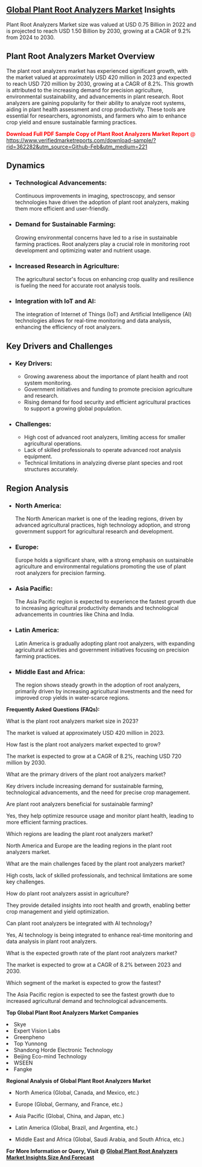 <h2><a href="https://www.verifiedmarketreports.com/download-sample/?rid=362282&amp;utm_source=Github&amp;utm_medium=221" target="_blank">Global Plant Root Analyzers Market</a> Insights</h2><p>Plant Root Analyzers Market size was valued at USD 0.75 Billion in 2022 and is projected to reach USD 1.50 Billion by 2030, growing at a CAGR of 9.2% from 2024 to 2030.</p><p> <h2>Plant Root Analyzers Market Overview</h2> <p>The plant root analyzers market has experienced significant growth, with the market valued at approximately USD 420 million in 2023 and expected to reach USD 720 million by 2030, growing at a CAGR of 8.2%. This growth is attributed to the increasing demand for precision agriculture, environmental sustainability, and advancements in plant research. Root analyzers are gaining popularity for their ability to analyze root systems, aiding in plant health assessment and crop productivity. These tools are essential for researchers, agronomists, and farmers who aim to enhance crop yield and ensure sustainable farming practices.</p> <p><p><span class=""><span style="color: #ff0000;"><strong>Download Full PDF Sample Copy of Plant Root Analyzers Market Report</strong> @ </span><a href="https://www.verifiedmarketreports.com/download-sample/?rid=362282&amp;utm_source=Github-Feb&amp;utm_medium=221" target="_blank">https://www.verifiedmarketreports.com/download-sample/?rid=362282&amp;utm_source=Github-Feb&amp;utm_medium=221</a></span></p></p> <h2>Dynamics</h2> <ul> <li><h3>Technological Advancements:</h3> Continuous improvements in imaging, spectroscopy, and sensor technologies have driven the adoption of plant root analyzers, making them more efficient and user-friendly.</li> <li><h3>Demand for Sustainable Farming:</h3> Growing environmental concerns have led to a rise in sustainable farming practices. Root analyzers play a crucial role in monitoring root development and optimizing water and nutrient usage.</li> <li><h3>Increased Research in Agriculture:</h3> The agricultural sector's focus on enhancing crop quality and resilience is fueling the need for accurate root analysis tools.</li> <li><h3>Integration with IoT and AI:</h3> The integration of Internet of Things (IoT) and Artificial Intelligence (AI) technologies allows for real-time monitoring and data analysis, enhancing the efficiency of root analyzers.</li> </ul> <h2>Key Drivers and Challenges</h2> <ul> <li><h3>Key Drivers:</h3> <ul> <li>Growing awareness about the importance of plant health and root system monitoring.</li> <li>Government initiatives and funding to promote precision agriculture and research.</li> <li>Rising demand for food security and efficient agricultural practices to support a growing global population.</li> </ul> </li> <li><h3>Challenges:</h3> <ul> <li>High cost of advanced root analyzers, limiting access for smaller agricultural operations.</li> <li>Lack of skilled professionals to operate advanced root analysis equipment.</li> <li>Technical limitations in analyzing diverse plant species and root structures accurately.</li> </ul> </li> </ul> <h2>Region Analysis</h2> <ul> <li><h3>North America:</h3> The North American market is one of the leading regions, driven by advanced agricultural practices, high technology adoption, and strong government support for agricultural research and development.</li> <li><h3>Europe:</h3> Europe holds a significant share, with a strong emphasis on sustainable agriculture and environmental regulations promoting the use of plant root analyzers for precision farming.</li> <li><h3>Asia Pacific:</h3> The Asia Pacific region is expected to experience the fastest growth due to increasing agricultural productivity demands and technological advancements in countries like China and India.</li> <li><h3>Latin America:</h3> Latin America is gradually adopting plant root analyzers, with expanding agricultural activities and government initiatives focusing on precision farming practices.</li> <li><h3>Middle East and Africa:</h3> The region shows steady growth in the adoption of root analyzers, primarily driven by increasing agricultural investments and the need for improved crop yields in water-scarce regions.</li> </ul> <p><strong>Frequently Asked Questions (FAQs):</strong></p> <p>What is the plant root analyzers market size in 2023?</p> <p>The market is valued at approximately USD 420 million in 2023.</p> <p>How fast is the plant root analyzers market expected to grow?</p> <p>The market is expected to grow at a CAGR of 8.2%, reaching USD 720 million by 2030.</p> <p>What are the primary drivers of the plant root analyzers market?</p> <p>Key drivers include increasing demand for sustainable farming, technological advancements, and the need for precise crop management.</p> <p>Are plant root analyzers beneficial for sustainable farming?</p> <p>Yes, they help optimize resource usage and monitor plant health, leading to more efficient farming practices.</p> <p>Which regions are leading the plant root analyzers market?</p> <p>North America and Europe are the leading regions in the plant root analyzers market.</p> <p>What are the main challenges faced by the plant root analyzers market?</p> <p>High costs, lack of skilled professionals, and technical limitations are some key challenges.</p> <p>How do plant root analyzers assist in agriculture?</p> <p>They provide detailed insights into root health and growth, enabling better crop management and yield optimization.</p> <p>Can plant root analyzers be integrated with AI technology?</p> <p>Yes, AI technology is being integrated to enhance real-time monitoring and data analysis in plant root analyzers.</p> <p>What is the expected growth rate of the plant root analyzers market?</p> <p>The market is expected to grow at a CAGR of 8.2% between 2023 and 2030.</p> <p>Which segment of the market is expected to grow the fastest?</p> <p>The Asia Pacific region is expected to see the fastest growth due to increased agricultural demand and technological advancements.</p> </p><p><strong>Top Global Plant Root Analyzers Market Companies</strong></p><div data-test-id=""><p><li>Skye</li><li> Expert Vision Labs</li><li> Greenpheno</li><li> Top Yunnong</li><li> Shandong Horde Electronic Technology</li><li> Beijing Eco-mind Technology</li><li> WSEEN</li><li> Fangke</li></p><div><strong>Regional Analysis of&nbsp;Global Plant Root Analyzers Market</strong></div><ul><li dir="ltr"><p dir="ltr">North America&nbsp;(Global, Canada, and Mexico, etc.)</p></li><li dir="ltr"><p dir="ltr">Europe (Global, Germany, and France, etc.)</p></li><li dir="ltr"><p dir="ltr">Asia Pacific&nbsp;(Global, China, and Japan, etc.)</p></li><li dir="ltr"><p dir="ltr">Latin America&nbsp;(Global, Brazil, and Argentina, etc.)</p></li><li dir="ltr">Middle East and Africa&nbsp;(Global, Saudi Arabia, and South Africa, etc.)</li></ul><p><strong>For More Information or Query, Visit @&nbsp;</strong><strong><a href="https://www.verifiedmarketreports.com/product/plant-root-analyzers-market/?utm_source=Github&amp;utm_medium=221" target="_blank">Global Plant Root Analyzers Market Insights Size And Forecast</a></strong></p></div>
